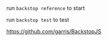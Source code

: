 run ```backstop reference``` to start

run ```backstop test``` to test 

https://github.com/garris/BackstopJS

